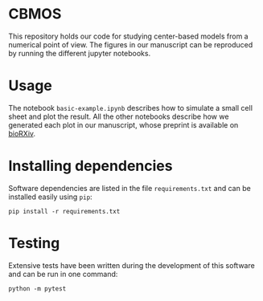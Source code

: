 # CBMOS

This repository holds our code for studying center-based models from a numerical point of view. The figures in our manuscript can be reproduced by running the different jupyter notebooks.

# Usage

The notebook `basic-example.ipynb` describes how to simulate a small cell sheet
and plot the result. All the other notebooks describe how we generated each
plot in our manuscript, whose preprint is available on [bioRXiv](https://www.biorxiv.org/content/10.1101/2020.03.16.993246v1.abstract).

# Installing dependencies

Software dependencies are listed in the file `requirements.txt` and can be
installed easily using `pip`:

```
pip install -r requirements.txt
```

# Testing

Extensive tests have been written during the development of this software and
can be run in one command:

```
python -m pytest
```
